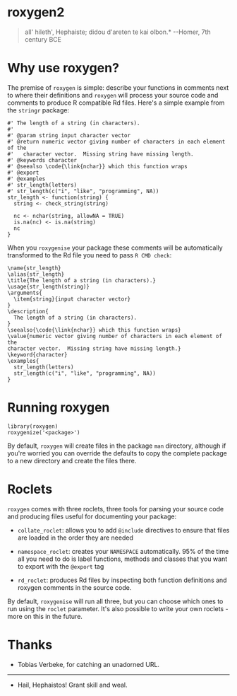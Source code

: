 # roxygen2

> all' hileth', Hephaiste; didou d'areten te kai olbon.*
> --Homer, 7th century BCE


# Why use roxygen?

The premise of `roxygen` is simple: describe your functions in comments next to where their definitions and `roxygen` will process your source code and comments to produce R compatible Rd files.  Here's a simple example from the `stringr` package:

    #' The length of a string (in characters).
    #'
    #' @param string input character vector
    #' @return numeric vector giving number of characters in each element of the 
    #'   character vector.  Missing string have missing length.
    #' @keywords character
    #' @seealso \code{\link{nchar}} which this function wraps
    #' @export
    #' @examples
    #' str_length(letters)
    #' str_length(c("i", "like", "programming", NA))
    str_length <- function(string) {
      string <- check_string(string)

      nc <- nchar(string, allowNA = TRUE)
      is.na(nc) <- is.na(string)
      nc
    }

When you `roxygenise` your package these comments will be automatically transformed to the Rd file you need to pass `R CMD check`:

    \name{str_length}
    \alias{str_length}
    \title{The length of a string (in characters).}
    \usage{str_length(string)}
    \arguments{
      \item{string}{input character vector}
    }
    \description{
      The length of a string (in characters).
    }
    \seealso{\code{\link{nchar}} which this function wraps}
    \value{numeric vector giving number of characters in each element of the
    character vector.  Missing string have missing length.}
    \keyword{character}
    \examples{
      str_length(letters)
      str_length(c("i", "like", "programming", NA))
    }

# Running roxygen

    library(roxygen)
    roxygenize('<package>')

By default, `roxygen` will create files in the package `man` directory, although if you're worried you can override the defaults to copy the complete package to a new directory and create the files there.

# Roclets

`roxygen` comes with three roclets, three tools for parsing your source code and producing files useful for documenting your package:

* `collate_roclet`: allows you to add `@include` directives to ensure that
  files are loaded in the order they are needed

* `namespace_roclet`: creates your `NAMESPACE` automatically. 95% of the time
  all you need to do is label functions, methods and classes that you want to
  export with the `@export` tag

* `rd_roclet`: produces Rd files by inspecting both function definitions and
  roxygen comments in the source code.

By default, `roxygenise` will run all three, but you can choose which ones to run using the `roclet` parameter. It's also possible to write your own roclets - more on this in the future.

# Thanks

* Tobias Verbeke, for catching an unadorned URL.


-----------
* Hail, Hephaistos! Grant skill and weal.
